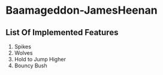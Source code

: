 # Baamageddon-JamesHeenan
## List Of Implemented Features
1. Spikes
2. Wolves
3. Hold to Jump Higher
4. Bouncy Bush
